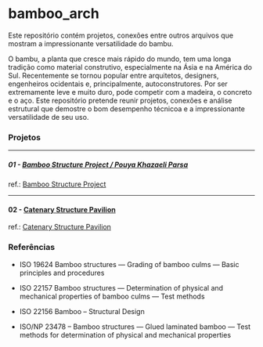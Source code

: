 # bamboo_arch
Este repositório contém projetos, conexões  entre outros arquivos que mostram a impressionante versatilidade do bambu.

O bambu, a planta que cresce mais rápido do mundo, tem uma longa tradição como material construtivo, especialmente na Ásia e na América do Sul. Recentemente se tornou popular entre arquitetos, designers, engenheiros ocidentais e, principalmente, autoconstrutores. Por ser extremamente leve e muito duro, pode competir com a madeira, o concreto e o aço. Este repositório pretende reunir projetos, conexões e análise estrutural que demostre o bom desempenho técnicoa e a impressionante versatilidade de seu uso. 

### Projetos
___

##### 01 - [Bamboo Structure Project / Pouya Khazaeli Parsa](https://github.com/renatogcruz/bamboo_arch/tree/master/design/Bamboo_Structure_Project_Pouya_Khazaeli_Parsa)


ref.: [Bamboo Structure Project](https://www.archdaily.com/93922/bamboo-structure-project-pouya-khazaeli-parsa)

____

#### 02 - [Catenary Structure Pavilion](https://github.com/renatogcruz/bamboo_arch/tree/master/design/Catenary_Structure_Pavilion)

ref.: [Catenary Structure Pavilion](https://www.youtube.com/watch?v=ORMxJ_CMKfY&list=LLZhqVmFIb_zKZK3xsBF6kng&index=3&t=0s)


### Referências

- ISO 19624 Bamboo structures — Grading of bamboo culms — Basic principles and procedures

- ISO 22157 Bamboo structures — Determination of physical and mechanical properties of bamboo culms — Test methods

- ISO 22156 Bamboo – Structural Design

- ISO/NP 23478 – Bamboo structures — Glued laminated bamboo — Test methods for determination of physical and mechanical properties


